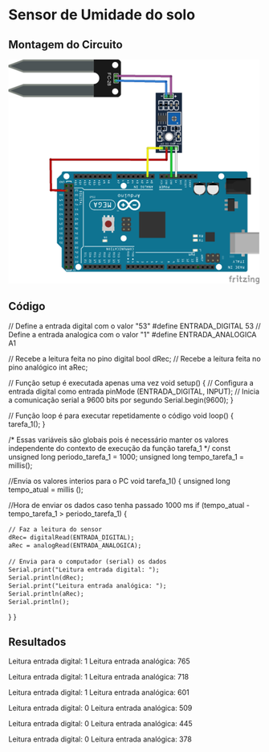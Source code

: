 # Sensor de Umidade do solo

## Montagem do Circuito

<img src="solo.png" alt="Circuito solo" width="500"/>

## Código
// Define a entrada digital com o valor "53"
#define ENTRADA_DIGITAL 53
// Define a entrada analogica com o valor "1"
#define ENTRADA_ANALOGICA A1

// Recebe a leitura feita no pino digital
bool dRec;
// Recebe a leitura feita no pino analógico
int aRec;

// Função setup é executada apenas uma vez
void setup()
{
  // Configura a entrada digital como entrada
  pinMode (ENTRADA_DIGITAL, INPUT);
  // Inicia a comunicação serial a 9600 bits por segundo
  Serial.begin(9600);
}

// Função loop é para executar repetidamente o código
void loop()
{
  tarefa_1();
}

/* Essas variáveis são globais pois é necessário
   manter os valores independente do contexto de
   execução da função tarefa_1 */
const unsigned long periodo_tarefa_1 = 1000;
unsigned long tempo_tarefa_1 = millis();

//Envia os valores interios para o PC
void tarefa_1() {
  unsigned long tempo_atual = millis ();

  //Hora de enviar os dados caso tenha passado 1000 ms
  if (tempo_atual - tempo_tarefa_1 > periodo_tarefa_1) {

    // Faz a leitura do sensor
    dRec= digitalRead(ENTRADA_DIGITAL);
    aRec = analogRead(ENTRADA_ANALOGICA);

    // Envia para o computador (serial) os dados
    Serial.print("Leitura entrada digital: ");
    Serial.println(dRec);
    Serial.print("Leitura entrada analógica: ");
    Serial.println(aRec);
    Serial.println();

  }
}

## Resultados 
Leitura entrada digital: 1
Leitura entrada analógica: 765

Leitura entrada digital: 1
Leitura entrada analógica: 718

Leitura entrada digital: 1
Leitura entrada analógica: 601

Leitura entrada digital: 0
Leitura entrada analógica: 509

Leitura entrada digital: 0
Leitura entrada analógica: 445

Leitura entrada digital: 0
Leitura entrada analógica: 378
